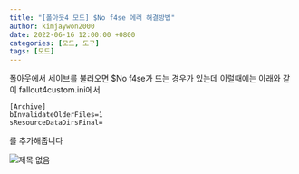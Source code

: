 ```yaml
---
title: "[폴아웃4 모드] $No f4se 에러 해결방법"
author: kimjaywon2000
date: 2022-06-16 12:00:00 +0800
categories: [모드, 도구]
tags: [모드]
---
```


폴아웃에서 세이브를 불러오면 $No f4se가 뜨는 경우가 있는데 이럴때에는 아래와 같이 fallout4custom.ini에서 

```
[Archive]
bInvalidateOlderFiles=1
sResourceDataDirsFinal=
```

를 추가해줍니다

![제목 없음](https://user-images.githubusercontent.com/76558033/174075220-d8bec305-3581-440f-ae42-f5bf4ec437b9.png)
